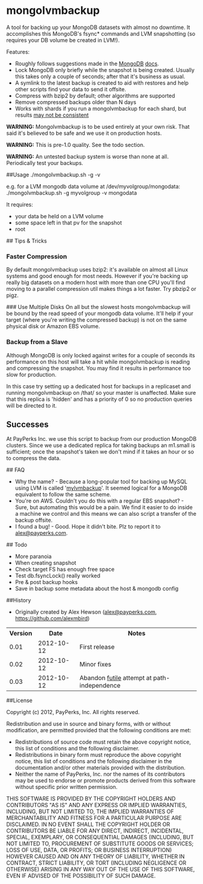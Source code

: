 mongolvmbackup
==============

A tool for backing up your MongoDB datasets with almost no downtime.  It accomplishes this MongoDB's fsync* commands and LVM snapshotting (so requires your DB volume be created in LVM!).

Features:
* Roughly follows suggestions made in the [MongoDB](http://docs.mongodb.org/manual/administration/backups/) [docs](http://www.mongodb.org/display/DOCS/Backups).
* Lock MongoDB only briefly while the snapshot is being created.  Usually this takes only a couple of seconds; after that it's business as usual.
* A symlink to the latest backup is created to aid with restores and help other scripts find your data to send it offsite.
* Compress with bzip2 by default; other algorithms are supported
* Remove compressed backups older than N days
* Works with shards if you run a mongolvmbackup for each shard, but results [may not be consistent](http://www.mongodb.org/display/DOCS/Backing+Up+Sharded+Cluster)


__WARNING:__ Mongolvmbackup is to be used entirely at your own risk.  That said it's believed to be safe and we use it on production hosts.  

__WARNING:__ This is pre-1.0 quality.  See the todo section.

__WARNING:__ An untested backup system is worse than none at all.  Periodically test your backups. 


##Usage
        ./mongolvmbackup.sh -g <volumegroup> -v <volume>

e.g. for a LVM mongodb data volume at /dev/myvolgroup/mongodata:
  ./mongolvmbackup.sh -g myvolgroup -v mongodata

It requires:
* your data be held on a LVM volume
* some space left in that pv for the snapshot
* root


## Tips & Tricks
### Faster Compression
By default mongolvmbackup uses bzip2: it's available on almost all Linux systems and good enough for most needs.  However if you're backing up really big datasets on a modern host with more than one CPU you'll find moving to a parallel compression util makes things a lot faster.  Try pbzip2 or pigz.

### Use Multiple Disks
On all but the slowest hosts mongolvmbackup will be bound by the read speed of your mongodb data volume.  It'll help if your target (where you're writing the compressed backup) is not on the same physical disk or Amazon EBS volume.

### Backup from a Slave
Although MongoDB is only locked against writes for a couple of seconds its performance on this host will take a hit while mongolvmbackup is reading and compressing the snapshot.  You may find it results in performance too slow for production.  

In this case try setting up a dedicated host for backups in a replicaset and running mongolvmbackup on /that/ so your master is unaffected.  Make sure that this replica is 'hidden' and has a priority of 0 so no production queries will be directed to it.


## Successes
At PayPerks Inc. we use this script to backup from our production MongoDB clusters.  Since we use a dedicated replica for taking backups an m1.small is sufficient; once the snapshot's taken we don't mind if it takes an hour or so to compress the data.

## FAQ
* Why the name? - Because a long-popular tool for backing up MySQL using LVM is called '[mylvmbackup](http://www.lenzg.net/mylvmbackup/)'.  It seemed logical for a MongoDB equivalent to follow the same scheme.
* You're on AWS.  Couldn't you do this with a regular EBS snapshot?  - Sure, but automating this would be a pain.  We find it easier to do inside a machine we control and this means we can also script a transfer of the backup offsite.
* I found a bug!  - Good.  Hope it didn't bite.  Plz to report it to alex@payperks.com.


## Todo
* More paranoia
 * When creating snapshot
 * Check target FS has enough free space
 * Test db.fsyncLock() really worked
* Pre & post backup hooks
* Save in backup some metadata about the host & mongodb config


##History
* Originally created by Alex Hewson (alex@payperks.com, https://github.com/alexmbird)

<table>
  <tr>
    <th>Version</th><th>Date</th><th>Notes</th>
  </tr>
  <tr>
    <td>0.01</td><td>2012-10-12</td><td>First release</td>
  </tr>
  <tr>
    <td>0.02</td><td>2012-10-12</td><td>Minor fixes</td>
  </tr>
  <tr>
    <td>0.03</td><td>2012-10-12</td><td>Abandon <a href='https://forums.aws.amazon.com/message.jspa?messageID=254579'>futile</a> attempt at path-independence</td>
  </tr>
</table>


##License

Copyright (c) 2012, PayPerks, Inc.
All rights reserved.

Redistribution and use in source and binary forms, with or without modification, are permitted provided that the following conditions are met:
* Redistributions of source code must retain the above copyright notice, this list of conditions and the following disclaimer.
* Redistributions in binary form must reproduce the above copyright notice, this list of conditions and the following disclaimer in the documentation and/or other materials provided with the distribution.
* Neither the name of PayPerks, Inc. nor the names of its contributors may be used to endorse or promote products derived from this software without specific prior written permission.

THIS SOFTWARE IS PROVIDED BY THE COPYRIGHT HOLDERS AND CONTRIBUTORS "AS IS" AND ANY EXPRESS OR IMPLIED WARRANTIES, INCLUDING, BUT NOT LIMITED TO, THE IMPLIED WARRANTIES OF MERCHANTABILITY AND FITNESS FOR A PARTICULAR PURPOSE ARE DISCLAIMED. IN NO EVENT SHALL THE COPYRIGHT HOLDER OR CONTRIBUTORS BE LIABLE FOR ANY DIRECT, INDIRECT, INCIDENTAL, SPECIAL, EXEMPLARY, OR CONSEQUENTIAL DAMAGES (INCLUDING, BUT NOT LIMITED TO, PROCUREMENT OF SUBSTITUTE GOODS OR SERVICES; LOSS OF USE, DATA, OR PROFITS; OR BUSINESS INTERRUPTION) HOWEVER CAUSED AND ON ANY THEORY OF LIABILITY, WHETHER IN CONTRACT, STRICT LIABILITY, OR TORT (INCLUDING NEGLIGENCE OR OTHERWISE) ARISING IN ANY WAY OUT OF THE USE OF THIS SOFTWARE, EVEN IF ADVISED OF THE POSSIBILITY OF SUCH DAMAGE.

